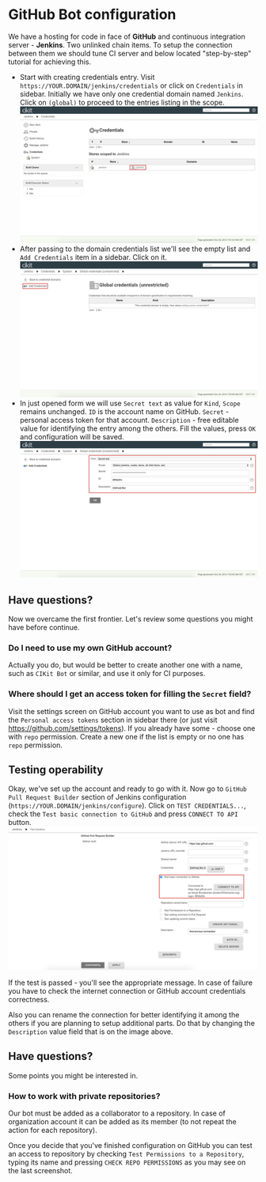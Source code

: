 # GitHub Bot configuration

We have a hosting for code in face of **GitHub** and continuous integration server -  **Jenkins**. Two unlinked chain items. To setup the connection between them we should tune CI server and below located "step-by-step" tutorial for achieving this.

- Start with creating credentials entry. Visit `https://YOUR.DOMAIN/jenkins/credentials` or click on `Credentials` in sidebar. Initially we have only one credential domain named `Jenkins`. Click on `(global)` to proceed to the entries listing in the scope. ![Overview all domains](images/credentials-overview-all.png)
- After passing to the domain credentials list we'll see the empty list and `Add Credentials` item in a sidebar. Click on it. ![Overview domain](images/credentials-overview-domain.png)
- In just opened form we will use `Secret text` as value for `Kind`, `Scope` remains unchanged. `ID` is the account name on GitHub. `Secret` - personal access token for that account. `Description` - free editable value for identifying the entry among the others. Fill the values, press `OK` and configuration will be saved. ![Credentials creation](images/credentials-creation.png)

## Have questions?

Now we overcame the first frontier. Let's review some questions you might have before continue.

### Do I need to use my own GitHub account?

Actually you do, but would be better to create another one with a name, such as `CIKit Bot` or similar, and use it only for CI purposes.

### Where should I get an access token for filling the `Secret` field?

Visit the settings screen on GitHub account you want to use as bot and find the `Personal access tokens` section in sidebar there (or just visit https://github.com/settings/tokens). If you already have some - choose one with `repo` permission. Create a new one if the list is empty or no one has `repo` permission.

## Testing operability

Okay, we've set up the account and ready to go with it. Now go to `GitHub Pull Request Builder` section of Jenkins configuration (`https://YOUR.DOMAIN/jenkins/configure`). Click on `TEST CREDENTIALS...`, check the `Test basic connection to GitHub` and press `CONNECT TO API` button. ![Testing credentials](images/credentials-test.png)

If the test is passed - you'll see the appropriate message. In case of failure you have to check the internet connection or GitHub account credentials correctness.

Also you can rename the connection for better identifying it among the others if you are planning to setup additional parts. Do that by changing the `Description` value field that is on the image above.

## Have questions?

Some points you might be interested in.

### How to work with private repositories?

Our bot must be added as a collaborator to a repository. In case of organization account it can be added as its member (to not repeat the action for each repository).

Once you decide that you've finished configuration on GitHub you can test an access to repository by checking `Test Permissions to a Repository`, typing its name and pressing `CHECK REPO PERMISSIONS` as you may see on the last screenshot.
